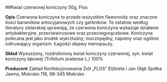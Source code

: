 ##Kwiat czerwonej koniczyny 50g, Flos

**Opis** Czerwona koniczyna to przede wszystkim flawonoidy oraz znaczne ilości barwników antocyjanowych czy garbników. Te ostatnie według literatury zielarskiej sprawiają, że czerwona koniczyna wykazuje działanie antybakteryjne, przeciwwirusowe oraz przeciwgorączkowe. Koniczyna polecana jest jako środek wykrztuśny, moczopędny, napotny oraz ogólnie odtruwający organizm. Łagodzi objawy menopauzy.

**Skład** Wysuszony, rozdrobniony kwiat koniczyny czerwonej, syn. kwiat koniczyny łąkowej (Trifolium pratense L.) 100%

**Producent** Zakład Konfekcjonowania Ziół „FLOS” Elżbieta i Jan Głąb Spółka Jawna, Mokrsko 118, 98-345 Mokrsko
